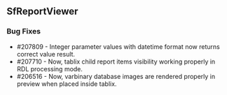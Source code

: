 ## SfReportViewer

### Bug Fixes

* \#207809 - Integer parameter values with datetime format now returns correct value result.
* \#207710 - Now, tablix child report items visibility working properly in RDL processing mode.
* \#206516 - Now, varbinary database images are rendered properly in preview when placed inside tablix.
